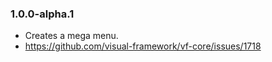 ### 1.0.0-alpha.1

* Creates a mega menu.
* https://github.com/visual-framework/vf-core/issues/1718
